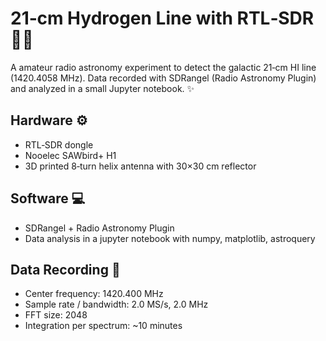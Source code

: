 # 21‑cm Hydrogen Line with RTL‑SDR 🔭🌌

A amateur radio astronomy experiment to detect the galactic 21‑cm HI line (1420.4058 MHz). Data recorded with SDRangel (Radio Astronomy Plugin) and analyzed in a small Jupyter notebook. ✨

## Hardware ⚙️
- RTL‑SDR dongle
- Nooelec SAWbird+ H1
- 3D printed 8‑turn helix antenna with 30×30 cm reflector

## Software 💻
- SDRangel + Radio Astronomy Plugin
- Data analysis in a jupyter notebook with numpy, matplotlib, astroquery 

## Data Recording 📡
- Center frequency: 1420.400 MHz
- Sample rate / bandwidth: 2.0 MS/s, 2.0 MHz
- FFT size: 2048
- Integration per spectrum: ~10 minutes
